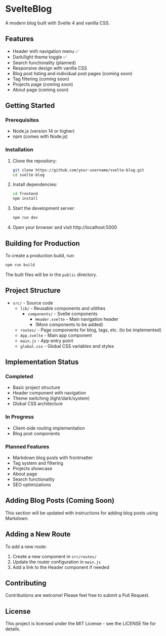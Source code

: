 # SvelteBlog

A modern blog built with Svelte 4 and vanilla CSS.

## Features

- Header with navigation menu ✅
- Dark/light theme toggle ✅
- Search functionality (planned)
- Responsive design with vanilla CSS
- Blog post listing and individual post pages (coming soon)
- Tag filtering (coming soon)
- Projects page (coming soon)
- About page (coming soon)

## Getting Started

### Prerequisites

- Node.js (version 14 or higher)
- npm (comes with Node.js)

### Installation

1. Clone the repository:
   ```bash
   git clone https://github.com/your-username/svelte-blog.git
   cd svelte-blog
   ```

2. Install dependencies:
   ```bash
   cd frontend
   npm install
   ```

3. Start the development server:
   ```bash
   npm run dev
   ```

4. Open your browser and visit http://localhost:5000

## Building for Production

To create a production build, run:

```bash
npm run build
```

The built files will be in the `public` directory.

## Project Structure

- `src/` - Source code
  - `lib/` - Reusable components and utilities
    - `components/` - Svelte components
      - `Header.svelte` - Main navigation header
      - (More components to be added)
  - `routes/` - Page components for blog, tags, etc. (to be implemented)
  - `App.svelte` - Main app component
  - `main.js` - App entry point
  - `global.css` - Global CSS variables and styles

## Implementation Status

### Completed
- Basic project structure
- Header component with navigation
- Theme switching (light/dark/system)
- Global CSS architecture

### In Progress
- Client-side routing implementation
- Blog post components

### Planned Features
- Markdown blog posts with frontmatter
- Tag system and filtering
- Projects showcase
- About page
- Search functionality
- SEO optimizations

## Adding Blog Posts (Coming Soon)

This section will be updated with instructions for adding blog posts using Markdown.

## Adding a New Route

To add a new route:

1. Create a new component in `src/routes/`
2. Update the router configuration in `main.js`
3. Add a link to the Header component if needed

## Contributing

Contributions are welcome! Please feel free to submit a Pull Request.

## License

This project is licensed under the MIT License - see the LICENSE file for details.
